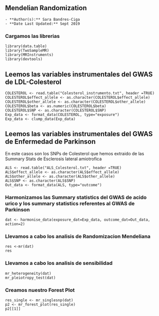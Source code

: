 ## Mendelian Randomization 

	- **Author(s):** Sara Bandres-Ciga
	- **Date Last Updated:** Sept 2019

### Cargamos las librerias
```
library(data.table)
library(TwoSampleMR)
library(MRInstruments)
library(devtools)
```

## Leemos las variables instrumentales del GWAS de LDL-Colesterol
```
COLESTEROL <- read.table("Colesterol_instrumento.txt", header =TRUE)
COLESTEROL$effect_allele <- as.character(COLESTEROL$effect_allele)
COLESTEROL$other_allele <- as.character(COLESTEROL$other_allele)
COLESTEROL$beta <- as.numeric(COLESTEROL$beta)
COLESTEROL$SNP <- as.character(COLESTEROL$SNP)
Exp_data <- format_data(COLESTEROL, type="exposure")
Exp_data <- clump_data(Exp_data)
```
## Leemos las variables instrumentales del GWAS de Enfermedad de Parkinson
En este casos son los SNPs de Colesterol que hemos extraido de las Summary Stats de Esclerosis lateral amiotrofica

```	
ALS <- read.table("ALS_Colesterol.txt", header =TRUE)
ALS$effect_allele <- as.character(ALS$effect_allele)
ALS$other_allele <- as.character(ALS$other_allele)
ALS$SNP <- as.character(ALS$SNP)
Out_data <- format_data(ALS, type="outcome")
```
### Harmonizamos las Summary statistics del GWAS de acido urico y los summary statistics referentes al GWAS de Parkinson
```
dat <- harmonise_data(exposure_dat=Exp_data, outcome_dat=Out_data, action=2)
```
### Llevamos a cabo los analisis de Randomizacion Mendeliana
```
res <-mr(dat)
res
```
### Llevamos a cabo los analisis de sensibilidad
```
mr_heterogeneity(dat)
mr_pleiotropy_test(dat)
```
### Creamos nuestro Forest Plot
```
res_single <- mr_singlesnp(dat)
p2 <- mr_forest_plot(res_single)
p2[[1]]
```